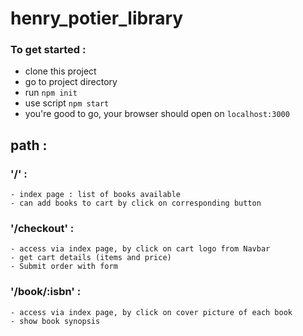 # henry_potier_library

### To get started :
* clone this project
* go to project directory 
* run `npm init`
* use script `npm start`
* you're good to go, your browser should open on `localhost:3000`  


## path :
  ### '/' :
    - index page : list of books available 
    - can add books to cart by click on corresponding button  

### '/checkout' :
    - access via index page, by click on cart logo from Navbar
    - get cart details (items and price)
    - Submit order with form 
 
### '/book/:isbn' :
    - access via index page, by click on cover picture of each book
    - show book synopsis
